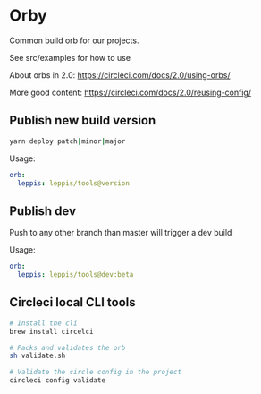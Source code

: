# Orby

Common build orb for our projects.

See src/examples for how to use

About orbs in 2.0: https://circleci.com/docs/2.0/using-orbs/

More good content: https://circleci.com/docs/2.0/reusing-config/

## Publish new build version

```bash
yarn deploy patch|minor|major
```

Usage:

```yml
orb:
  leppis: leppis/tools@version
```

## Publish dev

Push to any other branch than master will trigger a dev build

Usage:

```yml
orb:
  leppis: leppis/tools@dev:beta
```

## Circleci local CLI tools

```bash
# Install the cli
brew install circelci
```

```bash
# Packs and validates the orb
sh validate.sh
```

```bash
# Validate the circle config in the project
circleci config validate
```
